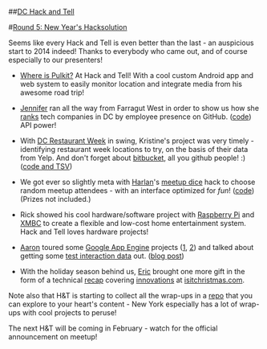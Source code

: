 ##[DC Hack and Tell](http://www.meetup.com/DC-Hack-and-Tell/)

#[Round 5: New Year's Hacksolution](http://www.meetup.com/DC-Hack-and-Tell/events/155299672/)

Seems like every Hack and Tell is even better than the last - an auspicious start to 2014 indeed! Thanks to everybody who came out, and of course especially to our presenters!

 * [Where is Pulkit?](http://whereispulkit.com/) At Hack and Tell! With a cool custom Android app and web system to easily monitor location and integrate media from his awesome road trip!

 * [Jennifer](https://twitter.com/jrullmann) ran all the way from Farragut West in order to show us how she [ranks](http://companies.softwaresmitten.com/) tech companies in DC by employee presence on GitHub. ([code](https://github.com/jrullmann/best-companies)) API power!

 * With [DC Restaurant Week](http://www.ramw.org/restaurantweek) in swing, Kristine's project was very timely - identifying restaurant week locations to try, on the basis of their data from Yelp. And don't forget about [bitbucket](https://bitbucket.org/), all you github people! :) ([code and TSV](https://bitbucket.org/lilbottleofhope/restaurantweek))

 * We got ever so slightly meta with [Harlan](https://twitter.com/HarlanH)'s [meetup dice](http://meetup-dice.herokuapp.com/) hack to choose random meetup attendees - with an interface optimized for _fun_! ([code](https://github.com/harlanh/meetup-dice)) (Prizes not included.)

 * Rick showed his cool hardware/software project with [Raspberry Pi](http://www.raspberrypi.org/) and [XMBC](http://xbmc.org/) to create a flexible and low-cost home entertainment system. Hack and Tell loves hardware projects!

 * [Aaron](https://twitter.com/planarrowspace) toured some [Google App Engine](https://developers.google.com/appengine/docs/whatisgoogleappengine) projects ([1](http://www.skribi.es/), [2](http://www.naldaramjui.com/)) and talked about getting some [test interaction data](https://github.com/ajschumacher/naldata) out. ([blog post](http://planspace.org/2014/01/13/data-from-naldaramjui-com/))

 * With the holiday season behind us, [Eric](https://twitter.com/konklone) brought one more gift in the form of a technical [recap](https://konklone.com/post/isitchristmas-dot-com-2013-more-and-better) covering [innovations](https://konklone.com/post/how-to-hack-the-developer-console-to-be-needlessly-interactive) at [isitchristmas.com](https://isitchristmas.com/).

Note also that H&T is starting to collect all the wrap-ups in a [repo](https://github.com/hackandtell/wrapup) that you can explore to your heart's content - New York especially has a lot of wrap-ups with cool projects to peruse!

The next H&T will be coming in February - watch for the official announcement on meetup!
